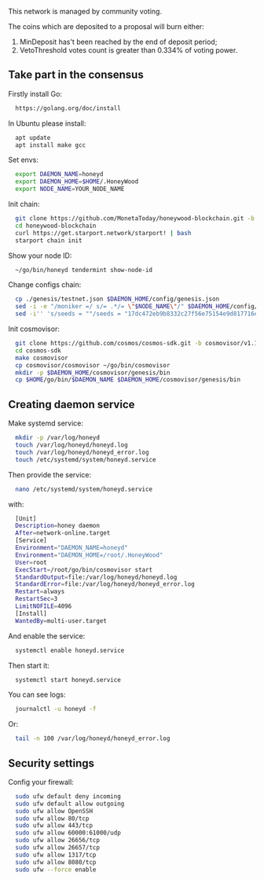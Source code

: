 This network is managed by community voting.

The coins which are deposited to a proposal will burn either:
1) MinDeposit has't been reached by the end of deposit period;
2) VetoThreshold votes count is greater than 0.334% of voting power.


## Take part in the consensus

Firstly install Go:
```sh
  https://golang.org/doc/install
```

In Ubuntu please install:
```sh
  apt update
  apt install make gcc
```

Set envs:
```sh
  export DAEMON_NAME=honeyd
  export DAEMON_HOME=$HOME/.HoneyWood
  export NODE_NAME=YOUR_NODE_NAME
```

Init chain:
```sh
  git clone https://github.com/MonetaToday/honeywood-blockchain.git -b v0.1.2
  cd honeywood-blockchain
  curl https://get.starport.network/starport! | bash
  starport chain init
```

Show your node ID:
```sh
  ~/go/bin/honeyd tendermint show-node-id
```

Change configs chain:
```sh
  cp ./genesis/testnet.json $DAEMON_HOME/config/genesis.json
  sed -i -e "/moniker =/ s/= .*/= \"$NODE_NAME\"/" $DAEMON_HOME/config/config.toml
  sed -i'' 's/seeds = ""/seeds = "17dc472eb9b8332c27f56e75154e9d817716e3a1@172.105.64.39:26656"/' $DAEMON_HOME/config/config.toml
```

Init cosmovisor:
```sh
  git clone https://github.com/cosmos/cosmos-sdk.git -b cosmovisor/v1.1.0
  cd cosmos-sdk
  make cosmovisor
  cp cosmovisor/cosmovisor ~/go/bin/cosmovisor
  mkdir -p $DAEMON_HOME/cosmovisor/genesis/bin
  cp $HOME/go/bin/$DAEMON_NAME $DAEMON_HOME/cosmovisor/genesis/bin
```

## Creating daemon service

Make systemd service:
```sh
  mkdir -p /var/log/honeyd
  touch /var/log/honeyd/honeyd.log
  touch /var/log/honeyd/honeyd_error.log
  touch /etc/systemd/system/honeyd.service
```

Then provide the service:
```sh
  nano /etc/systemd/system/honeyd.service
```

with:
```sh
  [Unit]
  Description=honey daemon
  After=network-online.target
  [Service]
  Environment="DAEMON_NAME=honeyd"
  Environment="DAEMON_HOME=/root/.HoneyWood"
  User=root
  ExecStart=/root/go/bin/cosmovisor start
  StandardOutput=file:/var/log/honeyd/honeyd.log
  StandardError=file:/var/log/honeyd/honeyd_error.log
  Restart=always
  RestartSec=3
  LimitNOFILE=4096
  [Install]
  WantedBy=multi-user.target
```

And enable the service:
```sh
  systemctl enable honeyd.service
```

Then start it:
```sh
  systemctl start honeyd.service
```

You can see logs:
```sh
  journalctl -u honeyd -f
```

Or:
```sh
  tail -n 100 /var/log/honeyd/honeyd_error.log
```

## Security settings

Config your firewall:
```sh
  sudo ufw default deny incoming
  sudo ufw default allow outgoing
  sudo ufw allow OpenSSH
  sudo ufw allow 80/tcp
  sudo ufw allow 443/tcp
  sudo ufw allow 60000:61000/udp
  sudo ufw allow 26656/tcp
  sudo ufw allow 26657/tcp
  sudo ufw allow 1317/tcp
  sudo ufw allow 8080/tcp
  sudo ufw --force enable
```